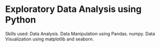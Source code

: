 # Exploratory Data Analysis using Python 
 Skills used:
 Data Analysis.
 Data Manipulation using Pandas.
 numpy.
 Data Visualization using matplotlib and seaborn.
